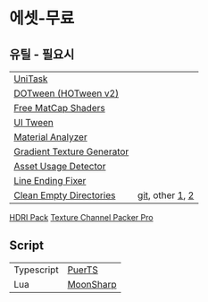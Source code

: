 # 에셋-무료



## 유틸 - 필요시

|                                                                                                                       |                                                                                                                                                                                                          |
| --------------------------------------------------------------------------------------------------------------------- | -------------------------------------------------------------------------------------------------------------------------------------------------------------------------------------------------------- |
| [UniTask](https://github.com/Cysharp/UniTask)                                                                         |                                                                                                                                                                                                          |
| [DOTween (HOTween v2)](https://assetstore.unity.com/packages/tools/animation/dotween-hotween-v2-27676)                |                                                                                                                                                                                                          |
| [Free MatCap Shaders](https://assetstore.unity.com/packages/vfx/shaders/free-matcap-shaders-8221)                     |                                                                                                                                                                                                          |
| [UI Tween](https://assetstore.unity.com/packages/tools/animation/ui-tween-38583)                                      |                                                                                                                                                                                                          |
| [Material Analyzer](https://assetstore.unity.com/packages/vfx/shaders/volumetric-light-beam-99888)       |                                                                                                                                                                                                          |
| [Gradient Texture Generator](https://assetstore.unity.com/packages/tools/utilities/gradient-texture-generator-216180) |                                                                                                                                                                                                          |
| [Asset Usage Detector](https://assetstore.unity.com/packages/tools/utilities/asset-usage-detector-112837)             |                                                                                                                                                                                                          |
| [Line Ending Fixer](https://assetstore.unity.com/packages/tools/utilities/line-ending-fixer-229464)                   |                                                                                                                                                                                                          |
| [Clean Empty Directories](https://assetstore.unity.com/packages/tools/utilities/clean-empty-directories-24284)        | [git](https://github.com/muscly/UnityCleanEmptyDirectories), other [1](https://gist.github.com/liortal53/780075ddb17f9306ae32), [2](https://gist.github.com/mrwellmann/c9c6bc416143a58d734077ffe57179a3) |

[HDRI Pack](https://assetstore.unity.com/packages/2d/textures-materials/sky/hdri-pack-72511)
[Texture Channel Packer Pro](https://assetstore.unity.com/packages/tools/utilities/texture-channel-packer-pro-211507)


## Script

|            |                                                          |
| ---------- | -------------------------------------------------------- |
| Typescript | [PuerTS](https://github.com/Tencent/puerts)              |
| Lua        | [MoonSharp](https://github.com/moonsharp-devs/moonsharp) |